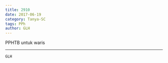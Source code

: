 ```yaml
---
title: 2910
date: 2017-06-19
category: Tanya-SC
tags: PPh
author: GLH
---
```


PPHTB untuk waris

---



`GLH`
